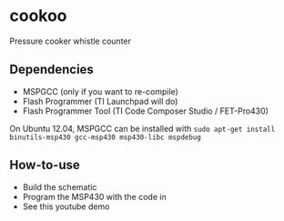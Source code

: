 cookoo
======

Pressure cooker whistle counter

Dependencies
------------

- MSPGCC (only if you want to re-compile)
- Flash Programmer (TI Launchpad will do)
- Flash Programmer Tool (TI Code Composer Studio / FET-Pro430)

On Ubuntu 12.04, MSPGCC can be installed with `sudo apt-get install binutils-msp430 gcc-msp430 msp430-libc mspdebug`

How-to-use
----------

- Build the schematic
- Program the MSP430 with the code in
- See this youtube demo
